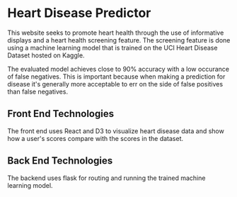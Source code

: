 # Heart Disease Predictor

This website seeks to promote heart health through the use of informative displays and a heart health screening feature. The screening feature is done using a machine learning model that is trained on the UCI Heart Disease Dataset hosted on Kaggle. 

The evaluated model achieves close to 90% accuracy with a low occurance of false negatives. 
This is important because when making a prediction for disease it's generally more acceptable to err on the side of false positives than false negatives.

## Front End Technologies
The front end uses React and D3 to visualize heart disease data and show how a user's scores compare with the scores in the dataset. 

## Back End Technologies
The backend uses flask for routing and running the trained machine learning model.
